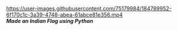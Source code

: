 https://user-images.githubusercontent.com/75179984/184789952-6f170c1c-3a39-4748-abea-61abce81e356.mp4
<br>***Made an Indian Flag using Python***
